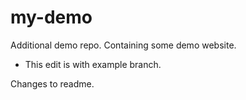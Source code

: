 # my-demo
Additional demo repo. Containing some demo website.

* This edit is with example branch.

Changes to readme.
